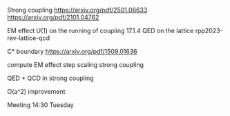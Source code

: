 Strong coupling
https://arxiv.org/pdf/2501.06633
https://arxiv.org/pdf/2101.04762

EM effect U(1) on the running of coupling
17.1.4 QED on the lattice rpp2023-rev-lattice-qcd

C* boundary
https://arxiv.org/pdf/1509.01636


compute EM effect step scaling strong coupling

QED + QCD in strong coupling

O(a^2) improvement 


Meeting 14:30 Tuesday 
